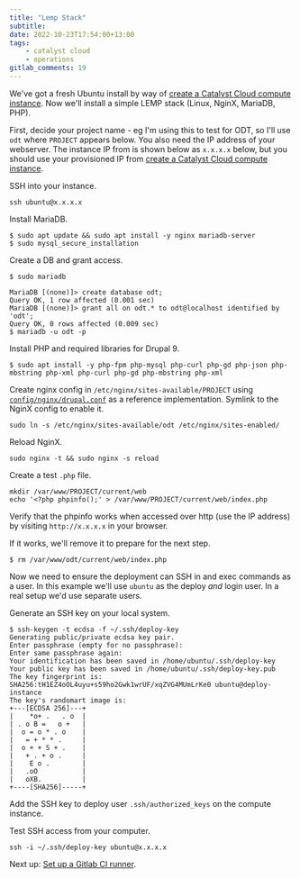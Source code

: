 ```yaml
---
title: "Lemp Stack"
subtitle:
date: 2022-10-23T17:54:00+13:00
tags:
    - catalyst cloud
    - operations
gitlab_comments: 19
---
```


We've got a fresh Ubuntu install by way of [create a Catalyst Cloud compute instance](/post/2022-10-23-catalyst-cloud-instance). Now we'll install a simple LEMP stack (Linux, NginX, MariaDB, PHP).

First, decide your project name - eg I'm using this to test for ODT, so I'll use `odt` where `PROJECT` appears below. You also need the IP address of your webserver. The instance IP from is shown below as `x.x.x.x` below, but you should use your provisioned IP from [create a Catalyst Cloud compute instance](/post/2022-10-23-catalyst-cloud-instance).

SSH into your instance.

```
ssh ubuntu@x.x.x.x
```

Install MariaDB.

```
$ sudo apt update && sudo apt install -y nginx mariadb-server
$ sudo mysql_secure_installation
```

Create a DB and grant access.
```
$ sudo mariadb
```
```
MariaDB [(none)]> create database odt;
Query OK, 1 row affected (0.001 sec)
MariaDB [(none)]> grant all on odt.* to odt@localhost identified by 'odt';
Query OK, 0 rows affected (0.009 sec)
$ mariadb -u odt -p
```

Install PHP and required libraries for Drupal 9.

```
$ sudo apt install -y php-fpm php-mysql php-curl php-gd php-json php-mbstring php-xml php-curl php-gd php-mbstring php-xml
```

Create nginx config in `/etc/nginx/sites-available/PROJECT` using [`config/nginx/drupal.conf`](https://gitlab.catalyst.net.nz/apl/odt/-/blob/ci-deploy/config/nginx/drupal.conf) as a reference implementation. Symlink to the NginX config to enable it.

```
sudo ln -s /etc/nginx/sites-available/odt /etc/nginx/sites-enabled/
```

Reload NginX.

```
sudo nginx -t && sudo nginx -s reload
```

Create a test `.php` file.

```
mkdir /var/www/PROJECT/current/web
echo '<?php phpinfo();' > /var/www/PROJECT/current/web/index.php
```

Verify that the phpinfo works when accessed over http (use the IP address) by visiting `http://x.x.x.x` in your browser.

If it works, we'll remove it to prepare for the next step.

```
$ rm /var/www/odt/current/web/index.php
```

Now we need to ensure the deployment can SSH in and exec commands as a user. In this example we'll use `ubuntu` as the deploy _and_ login user. In a real setup we'd use separate users.

Generate an SSH key on your local system.

```
$ ssh-keygen -t ecdsa -f ~/.ssh/deploy-key
Generating public/private ecdsa key pair.
Enter passphrase (empty for no passphrase):
Enter same passphrase again:
Your identification has been saved in /home/ubuntu/.ssh/deploy-key
Your public key has been saved in /home/ubuntu/.ssh/deploy-key.pub
The key fingerprint is:
SHA256:tH1EZ4oOL4uyu+s59ho2Gwk1wrUF/xqZVG4MUmLrKe0 ubuntu@deploy-instance
The key's randomart image is:
+---[ECDSA 256]---+
|    *o+ .   . o  |
| . o B =   o +   |
|  o = o * . o    |
|   = + * * .     |
|  o + + S + .    |
|   + . + o .     |
|    E o .        |
|   .oO           |
|   oXB.          |
+----[SHA256]-----+
```

Add the SSH key to deploy user `.ssh/authorized_keys` on the compute instance.

Test SSH access from your computer.

```
ssh -i ~/.ssh/deploy-key ubuntu@x.x.x.x
```

Next up: [Set up a Gitlab CI runner](/post/2022-10-23-gitlab-ci-runner).
